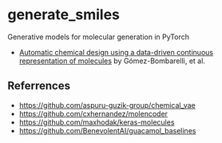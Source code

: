 # generate_smiles
Generative models for molecular generation in PyTorch

* [Automatic chemical design using a data-driven continuous representation of molecules](https://arxiv.org/abs/1610.02415) by Gómez-Bombarelli, et al.


## Referrences
* https://github.com/aspuru-guzik-group/chemical_vae
* https://github.com/cxhernandez/molencoder
* https://github.com/maxhodak/keras-molecules
* https://github.com/BenevolentAI/guacamol_baselines
